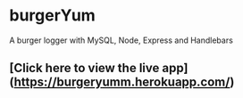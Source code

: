# burgerYum
A burger logger with MySQL, Node, Express and Handlebars

## [Click here to view the live app] (https://burgeryumm.herokuapp.com/)
